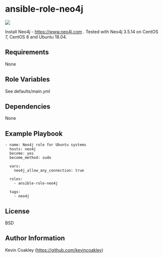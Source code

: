 ansible-role-neo4j
==================

![](https://github.com/kevincoakley/ansible-role-neo4j/workflows/Molecule%20Test/badge.svg)

Install Neo4j - https://www.neo4j.com . Tested with Neo4j 3.5.14 on CentOS 7, CentOS 8 and Ubuntu 18.04.

Requirements
------------

None

Role Variables
--------------

See defaults/main.yml

Dependencies
------------

None

Example Playbook
----------------

    - name: Neo4j role for Ubuntu systems
      hosts: neo4j
      become: yes
      become_method: sudo
    
      vars:
        neo4j_allow_any_connection: true
    
      roles:
        - ansible-role-neo4j
    
      tags:
        - neo4j

License
-------

BSD

Author Information
------------------

Kevin Coakley (https://github.com/kevincoakley)

